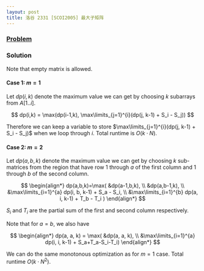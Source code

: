 ```yaml
---
layout: post
title: 洛谷 2331 [SCOI2005] 最大子矩阵
---
```


### [Problem](https://www.luogu.org/problem/show?pid=2331)

### Solution
Note that empty matrix is allowed.

#### Case 1: $m=1$
Let $dp(i,k)$ denote the maximum value we can get by choosing $k$ subarrays
from $A[1..i]$.

$$
dp(i,k) = \max(dp(i-1,k), \max\limits_{j=1}^{i}(dp(j, k-1) + S_i - S_j))
$$

Therefore we can keep a variable to store $\max\limits_{j=1}^{i}(dp(j, k-1) + S_i - S_j)$ when we loop through $i$.
Total runtime is $O(k\cdot N)$.

#### Case 2: $m=2$
Let $dp(a,b,k)$ denote the maximum value we can get by choosing $k$ sub-matrices from the region that have row $1$ through $a$ of the first column and $1$ through $b$ of the second column.

$$
\begin{align*}
dp(a,b,k)=\max(
  &dp(a-1,b,k), \\
  &dp(a,b-1,k), \\
  &\max\limits_{i=1}^{a} dp(i, b, k-1) + S_a - S_i, \\
  &\max\limits_{i=1}^{b} dp(a, i, k-1) + T_b - T_i
   )
\end{align*}
$$

$S_i$ and $T_i$ are the partial sum of the first and second column respectively.

Note that for $a=b$, we also have

$$
\begin{align*}
dp(a, a, k) = \max(
  &dp(a, a, k), \\
  &\max\limits_{i=1}^{a} dp(i, i, k-1) + S_a+T_a-S_i-T_i)
\end{align*}
$$

We can do the same monotonous optimization as for $m=1$ case. Total runtime
$O(k\cdot N^2)$.
